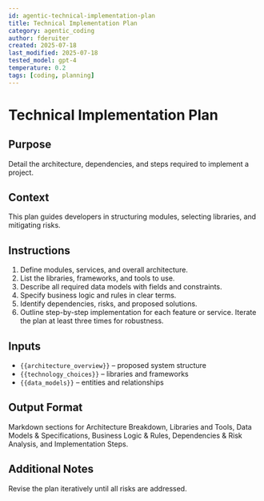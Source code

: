 ```yaml
---
id: agentic-technical-implementation-plan
title: Technical Implementation Plan
category: agentic_coding
author: fderuiter
created: 2025-07-18
last_modified: 2025-07-18
tested_model: gpt-4
temperature: 0.2
tags: [coding, planning]
---
```


# Technical Implementation Plan

## Purpose
Detail the architecture, dependencies, and steps required to implement a project.

## Context
This plan guides developers in structuring modules, selecting libraries, and mitigating risks.

## Instructions
1. Define modules, services, and overall architecture.
2. List the libraries, frameworks, and tools to use.
3. Describe all required data models with fields and constraints.
4. Specify business logic and rules in clear terms.
5. Identify dependencies, risks, and proposed solutions.
6. Outline step-by-step implementation for each feature or service.
   Iterate the plan at least three times for robustness.

## Inputs
- `{{architecture_overview}}` – proposed system structure
- `{{technology_choices}}` – libraries and frameworks
- `{{data_models}}` – entities and relationships

## Output Format
Markdown sections for Architecture Breakdown, Libraries and Tools, Data Models & Specifications, Business Logic & Rules, Dependencies & Risk Analysis, and Implementation Steps.

## Additional Notes
Revise the plan iteratively until all risks are addressed.
